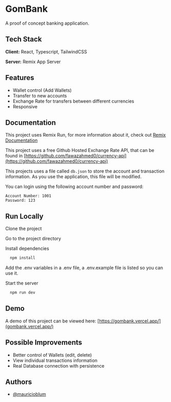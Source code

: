 # GomBank

A proof of concept banking application.

## Tech Stack

**Client:** React, Typescript, TailwindCSS

**Server:** Remix App Server

## Features

- Wallet control (Add Wallets)
- Transfer to new accounts
- Exchange Rate for transfers between different currencies
- Responsive

## Documentation

This project uses Remix Run, for more information about it, check out [Remix Documentation](https://remix.run/docs/en/v1)

This project uses a free Github Hosted Exchange Rate API, that can be found in [https://github.com/fawazahmed0/currency-api](https://github.com/fawazahmed0/currency-api)

This projects uses a file called `db.json` to store the account and transaction information. As you use the application, this file will be modified.

You can login using the following account number and password:

```
Account Number: 1001
Password: 123
```

## Run Locally

Clone the project

Go to the project directory

Install dependencies

```bash
  npm install
```

Add the .env variables in a .env file, a .env.example file is listed so you can use it.

Start the server

```bash
  npm run dev
```

## Demo

A demo of this project can be viewed here: [https://gombank.vercel.app/](gombank.vercel.app/)

## Possible Improvements

- Better control of Wallets (edit, delete)
- View individual transactions information
- Real Database connection with persistence

## Authors

- [@mauricioblum](https://www.github.com/mauricioblum)
